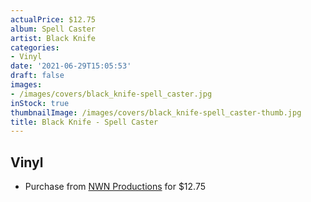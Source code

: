 ```yaml
---
actualPrice: $12.75
album: Spell Caster
artist: Black Knife
categories:
- Vinyl
date: '2021-06-29T15:05:53'
draft: false
images:
- /images/covers/black_knife-spell_caster.jpg
inStock: true
thumbnailImage: /images/covers/black_knife-spell_caster-thumb.jpg
title: Black Knife - Spell Caster
---
```


## Vinyl
* Purchase from [NWN Productions](http://shop.nwnprod.com/index.php?route=product/product&path=75&product_id=8353&sort=pd.name&order=ASC) for $12.75
